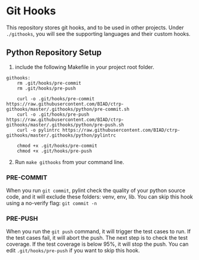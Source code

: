 

# Git Hooks

This repository stores git hooks, and to be used in other projects.
Under `./githooks`, you will see the supporting languages and their custom hooks.

## Python Repository Setup
1) include the following Makefile in your project root folder.

```
githooks:
    rm .git/hooks/pre-commit
    rm .git/hooks/pre-push

    curl -o .git/hooks/pre-commit https://raw.githubusercontent.com/BIAD/ctrp-githooks/master/.githooks/python/pre-commit.sh
    curl -o .git/hooks/pre-push https://raw.githubusercontent.com/BIAD/ctrp-githooks/master/.githooks/python/pre-push.sh
    curl -o pylintrc https://raw.githubusercontent.com/BIAD/ctrp-githooks/master/.githooks/python/pylintrc

    chmod +x .git/hooks/pre-commit
    chmod +x .git/hooks/pre-push

```

2) Run `make githooks` from your command line.


### PRE-COMMIT
When you run `git commit`, pylint check the quality of your python source code, and it will exclude these folders: venv,
env, lib. You can skip this hook using a no-verify flag: `git commit -n`

###  PRE-PUSH
When you run the `git push` command, it will trigger the test cases to run.
If the test cases fail, it will abort the push. The next step is to check the test coverage. If the test coverage is
below 95%, it will stop the push. You can edit `.git/hooks/pre-push` if you want to skip this hook.



